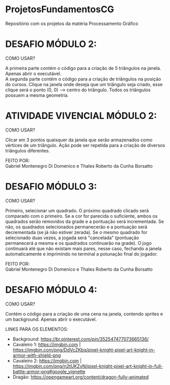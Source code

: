 # ProjetosFundamentosCG
Repositório com os projetos da matéria Processamento Gráfico

# DESAFIO MÓDULO 2:  
COMO USAR?

A primeira parte contém o código para a criação de 5 triângulos na janela. Apenas abrir o executável.  
A segunda parte contém o código para a criação de triângulos na posição do cursos. Clique na janela onde deseja que um triângulo seja criado, esse clique será o ponto (0, 0) ⟶ centro do triângulo. Todos os triângulos possuem a mesma geometria.

# ATIVIDADE VIVENCIAL MÓDULO 2:  
COMO USAR?

Clicar em 3 pontos quaisquer da janela que serão armazenados como vértices de um triângulo. Ação pode ser repetida para a criação de diversos triângulos diferentes.

FEITO POR:  
Gabriel Montenegro Di Domenico e Thales Roberto da Cunha Borsatto

# DESAFIO MÓDULO 3:  
COMO USAR?

Primeiro, selecionar um quadrado. O próximo quadrado clicado será comparado com o primeiro. Se a cor for parecida o suficiente, ambos os quadrados serão removidos da grade e a pontuação será incrementada. Se não, os quadrados selecionados permanecerão e a pontuação será decrementada (se já não estiver zerada). Se o mesmo quadrado for selecionado duas vezes, a jogada será "cancelada" (pontuação permanecerá a mesma e os quadrados continuarão na grade). O jogo continuará até que não existam mais pares, nesse caso, fechando a janela automaticamente e imprimindo no terminal a potunação final do jogador.

FEITO POR:  
Gabriel Montenegro Di Domenico e Thales Roberto da Cunha Borsatto

# DESAFIO MÓDULO 4:  
COMO USAR?

Contém o código para a criação de uma cena na janela, contendo sprites e um background. Apenas abrir o executável.

LINKS PARA OS ELEMENTOS:  
- Background: https://br.pinterest.com/pin/352547477073665136/  
- Cavaleiro 1: https://imgbin.com | https://imgbin.com/png/DdVcZKbq/pixel-knight-pixel-art-knight-in-armor-with-shield-png  
- Cavaleiro 2: https://imgbin.com | https://imgbin.com/png/n2tUKZvN/pixel-knight-pixel-art-knight-in-full-battle-armor-png#google_vignette  
- Dragão: https://opengameart.org/content/dragon-fully-animated
